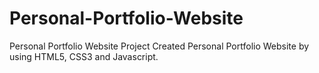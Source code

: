 # Personal-Portfolio-Website
Personal Portfolio Website Project
Created Personal Portfolio Website by using HTML5, CSS3 and Javascript. 
